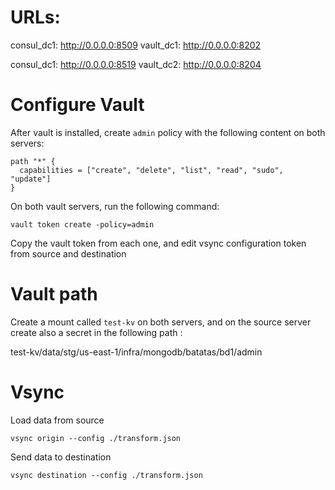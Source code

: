 # URLs:

consul_dc1: http://0.0.0.0:8509
vault_dc1:  http://0.0.0.0:8202

consul_dc1: http://0.0.0.0:8519
vault_dc2:  http://0.0.0.0:8204


# Configure Vault

After vault is installed, create `admin` policy with the following content on both servers:

```
path "*" {
  capabilities = ["create", "delete", "list", "read", "sudo", "update"]
}
```

On both vault servers, run the following command:
```
vault token create -policy=admin
```

Copy the vault token from each one, and edit vsync configuration token from source and destination


# Vault path

Create a mount called `test-kv` on both servers, and on the source server create also a secret in the following path :

test-kv/data/stg/us-east-1/infra/mongodb/batatas/bd1/admin

# Vsync

Load data from source
```
vsync origin --config ./transform.json
```

Send data to destination
```
vsync destination --config ./transform.json
```

